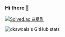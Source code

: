 ### Hi there 👋

[![Solved.ac
프로필](http://mazassumnida.wtf/api/generate_badge?boj=7244sy)](https://solved.ac/7244sy)

![dkswoals's GitHub stats](https://github-readme-stats.vercel.app/api?username=dkswoals&show_icons=true&theme=radical)
